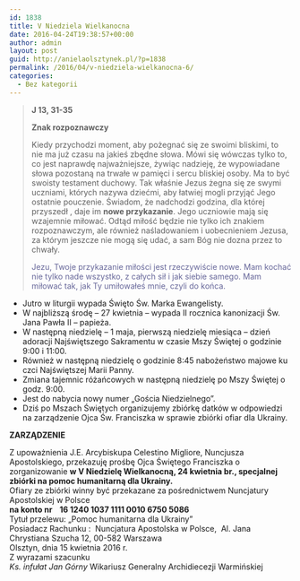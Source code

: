 ```yaml
---
id: 1838
title: V Niedziela Wielkanocna
date: 2016-04-24T19:38:57+00:00
author: admin
layout: post
guid: http://anielaolsztynek.pl/?p=1838
permalink: /2016/04/v-niedziela-wielkanocna-6/
categories:
  - Bez kategorii
---
```

> **J 13, 31-35**
> 
> **Znak rozpoznawczy**
> 
> Kiedy przychodzi moment, aby pożegnać się ze swoimi bliskimi, to nie ma już czasu na jakieś zbędne słowa. Mówi się wówczas tylko to, co jest naprawdę najważniejsze, żywiąc nadzieję, że wypowiadane słowa pozostaną na trwałe w pamięci i sercu bliskiej osoby. Ma to być swoisty testament duchowy. Tak właśnie Jezus żegna się ze swymi uczniami, których nazywa dziećmi, aby łatwiej mogli przyjąć Jego ostatnie pouczenie. Świadom, że nadchodzi godzina, dla której przyszedł , daje im **nowe przykazanie**. Jego uczniowie mają się wzajemnie miłować. Odtąd miłość będzie nie tylko ich znakiem rozpoznawczym, ale również naśladowaniem i uobecnieniem Jezusa, za którym jeszcze nie mogą się udać, a sam Bóg nie dozna przez to chwały.
> 
> <span style="color: #666699;">Jezu, Twoje przykazanie miłości jest rzeczywiście nowe. Mam kochać nie tylko nade wszystko, z całych sił i jak siebie samego. Mam miłować tak, jak Ty umiłowałeś mnie, czyli do końca.</span>

  * Jutro w liturgii wypada Święto Św. Marka Ewangelisty.
  * W najbliższą środę &#8211; 27 kwietnia &#8211; wypada II rocznica kanonizacji Św. Jana Pawła II &#8211; papieża.
  * W następną niedzielę &#8211; 1 maja, pierwszą niedzielę miesiąca &#8211; dzień adoracji Najświętszego Sakramentu w czasie Mszy Świętej o godzinie 9:00 i 11:00.
  * Również w następną niedzielę o godzinie 8:45 nabożeństwo majowe ku czci Najświętszej Marii Panny.
  * Zmiana tajemnic różańcowych w następną niedzielę po Mszy Świętej o godz. 9:00.
  * Jest do nabycia nowy numer &#8222;Gościa Niedzielnego&#8221;.
  * Dziś po Mszach Świętych organizujemy zbiórkę datków w odpowiedzi na zarządzenie Ojca Św. Franciszka w sprawie zbiórki ofiar dla Ukrainy.

**ZARZĄDZENIE**

Z upoważnienia J.E. Arcybiskupa Celestino Migliore, Nuncjusza Apostolskiego, przekazuję prośbę Ojca Świętego Franciszka o zorganizowanie **w V Niedzielę Wielkanocną, 24 kwietnia br., specjalnej zbiórki na pomoc humanitarną dla Ukrainy.**  
Ofiary ze zbiórki winny być przekazane za pośrednictwem Nuncjatury Apostolskiej w Polsce  
**na konto nr    16 1240 1037 1111 0010 6750 5086**  
Tytuł przelewu: „Pomoc humanitarna dla Ukrainy”  
Posiadacz Rachunku :  Nuncjatura Apostolska w Polsce,  Al. Jana Chrystiana Szucha 12, 00-582 Warszawa  
Olsztyn, dnia 15 kwietnia 2016 r.  
Z wyrazami szacunku  
_Ks. infułat Jan Górny_ Wikariusz Generalny Archidiecezji Warmińskiej